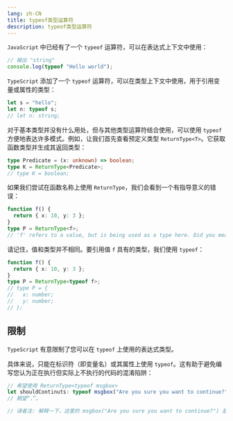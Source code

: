 ```yaml
---
lang: zh-CN
title: typeof类型运算符
description: typeof类型运算符
---
```


`JavaScript` 中已经有了一个 `typeof` 运算符，可以在表达式上下文中使用：

```js
// 输出 "string"
console.log(typeof "Hello world");
```

`TypeScript` 添加了一个 `typeof` 运算符，可以在类型上下文中使用，用于引用变量或属性的类型：

```ts
let s = "hello";
let n: typeof s;
// let n: string;
```

对于基本类型并没有什么用处，但与其他类型运算符结合使用，可以使用 `typeof` 方便地表达许多模式。例如，让我们首先查看预定义类型 `ReturnType<T>`。它获取函数类型并生成其返回类型：

```ts
type Predicate = (x: unknown) => boolean;
type K = ReturnType<Predicate>;
// type K = boolean;
```

如果我们尝试在函数名称上使用 `ReturnType`，我们会看到一个有指导意义的错误：

```ts
function f() {
  return { x: 10, y: 3 };
}
type P = ReturnType<f>;
// 'f' refers to a value, but is being used as a type here. Did you mean 'typeof f'?
```

请记住，值和类型并不相同。要引用值 `f` 具有的类型，我们使用 `typeof`：

```ts
function f() {
  return { x: 10, y: 3 };
}
type P = ReturnType<typeof f>;
// type P = {
//   x: number;
//   y: number;
// };
```

## 限制

`TypeScript` 有意限制了您可以在 `typeof` 上使用的表达式类型。

具体来说，只能在标识符（即变量名）或其属性上使用 `typeof`。这有助于避免编写您认为正在执行但实际上不执行的代码的混淆陷阱：

```ts
// 希望使用 ReturnType<typeof msgbox>
let shouldContinuts: typeof msgbox("Are you sure you want to continue?");
// 期望“，”。

// 译者注: 解释一下，这里的 msgbox("Are you sure you want to continue?") 是一个函数调用表达式, 而不是一个类型表达式, 所以这里的 typeof msgbox("Are you sure you want to continue?") 是一个错误的类型表达式, 不能用于类型上下文中, 如果你想要使用 ReturnType, 你应该使用 typeof msgbox, 而不是 typeof msgbox("Are you sure you want to continue?")
```
